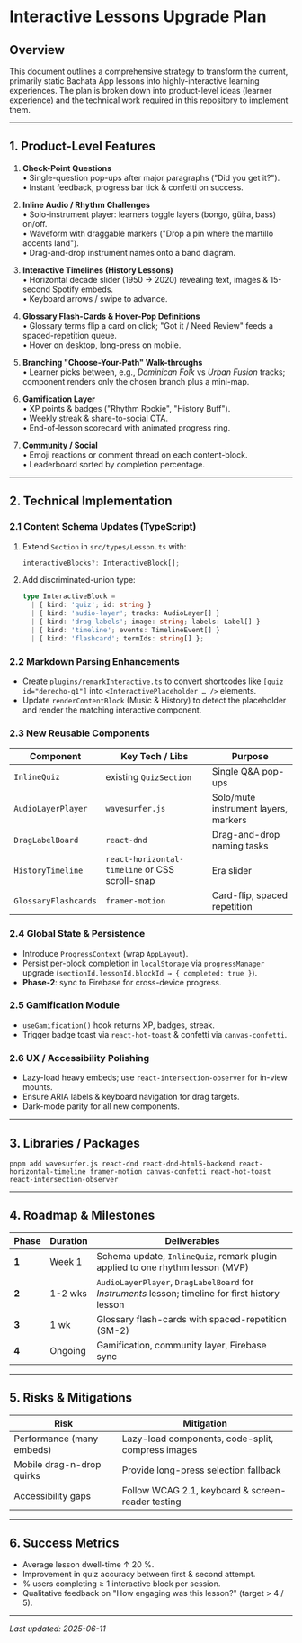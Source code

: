 # Interactive Lessons Upgrade Plan

## Overview
This document outlines a comprehensive strategy to transform the current, primarily static Bachata App lessons into highly-interactive learning experiences.  The plan is broken down into product-level ideas (learner experience) and the technical work required in this repository to implement them.

---
## 1. Product-Level Features

1. **Check-Point Questions**  
   • Single-question pop-ups after major paragraphs ("Did you get it?").  
   • Instant feedback, progress bar tick & confetti on success.

2. **Inline Audio / Rhythm Challenges**  
   • Solo-instrument player: learners toggle layers (bongo, güira, bass) on/off.  
   • Waveform with draggable markers ("Drop a pin where the martillo accents land").  
   • Drag-and-drop instrument names onto a band diagram.

3. **Interactive Timelines (History Lessons)**  
   • Horizontal decade slider (1950 → 2020) revealing text, images & 15-second Spotify embeds.  
   • Keyboard arrows / swipe to advance.

4. **Glossary Flash-Cards & Hover-Pop Definitions**  
   • Glossary terms flip a card on click; "Got it / Need Review" feeds a spaced-repetition queue.  
   • Hover on desktop, long-press on mobile.

5. **Branching "Choose-Your-Path" Walk-throughs**  
   • Learner picks between, e.g., *Dominican Folk* vs *Urban Fusion* tracks; component renders only the chosen branch plus a mini-map.

6. **Gamification Layer**  
   • XP points & badges ("Rhythm Rookie", "History Buff").  
   • Weekly streak & share-to-social CTA.  
   • End-of-lesson scorecard with animated progress ring.

7. **Community / Social**  
   • Emoji reactions or comment thread on each content-block.  
   • Leaderboard sorted by completion percentage.

---
## 2. Technical Implementation

### 2.1 Content Schema Updates (TypeScript)
1. Extend `Section` in `src/types/Lesson.ts` with:
   ```ts
   interactiveBlocks?: InteractiveBlock[];
   ```
2. Add discriminated-union type:
   ```ts
   type InteractiveBlock =
     | { kind: 'quiz'; id: string }
     | { kind: 'audio-layer'; tracks: AudioLayer[] }
     | { kind: 'drag-labels'; image: string; labels: Label[] }
     | { kind: 'timeline'; events: TimelineEvent[] }
     | { kind: 'flashcard'; termIds: string[] };
   ```

### 2.2 Markdown Parsing Enhancements
* Create `plugins/remarkInteractive.ts` to convert shortcodes like `[quiz id="derecho-q1"]` into `<InteractivePlaceholder … />` elements.
* Update `renderContentBlock` (Music & History) to detect the placeholder and render the matching interactive component.

### 2.3 New Reusable Components
| Component              | Key Tech / Libs          | Purpose |
|------------------------|--------------------------|---------|
| `InlineQuiz`           | existing `QuizSection`   | Single Q&A pop-ups |
| `AudioLayerPlayer`     | `wavesurfer.js`          | Solo/mute instrument layers, markers |
| `DragLabelBoard`       | `react-dnd`              | Drag-and-drop naming tasks |
| `HistoryTimeline`      | `react-horizontal-timeline` or CSS scroll-snap | Era slider |
| `GlossaryFlashcards`   | `framer-motion`          | Card-flip, spaced repetition |

### 2.4 Global State & Persistence
* Introduce `ProgressContext` (wrap `AppLayout`).
* Persist per-block completion in `localStorage` via `progressManager` upgrade (`sectionId.lessonId.blockId → { completed: true }`).
* **Phase-2**: sync to Firebase for cross-device progress.

### 2.5 Gamification Module
* `useGamification()` hook returns XP, badges, streak.  
* Trigger badge toast via `react-hot-toast` & confetti via `canvas-confetti`.

### 2.6 UX / Accessibility Polishing
* Lazy-load heavy embeds; use `react-intersection-observer` for in-view mounts.  
* Ensure ARIA labels & keyboard navigation for drag targets.  
* Dark-mode parity for all new components.

---
## 3. Libraries / Packages
```
pnpm add wavesurfer.js react-dnd react-dnd-html5-backend react-horizontal-timeline framer-motion canvas-confetti react-hot-toast react-intersection-observer
```

---
## 4. Roadmap & Milestones
| Phase | Duration | Deliverables |
|-------|----------|--------------|
| **1** | Week 1   | Schema update, `InlineQuiz`, remark plugin applied to one rhythm lesson (MVP) |
| **2** | 1-2 wks  | `AudioLayerPlayer`, `DragLabelBoard` for *Instruments* lesson; timeline for first history lesson |
| **3** | 1 wk     | Glossary flash-cards with spaced-repetition (SM-2) |
| **4** | Ongoing  | Gamification, community layer, Firebase sync |

---
## 5. Risks & Mitigations
| Risk | Mitigation |
|------|------------|
| Performance (many embeds) | Lazy-load components, code-split, compress images |
| Mobile drag-n-drop quirks | Provide long-press selection fallback |
| Accessibility gaps | Follow WCAG 2.1, keyboard & screen-reader testing |

---
## 6. Success Metrics
* Average lesson dwell-time ↑ 20 %.  
* Improvement in quiz accuracy between first & second attempt.  
* % users completing ≥ 1 interactive block per session.  
* Qualitative feedback on "How engaging was this lesson?" (target > 4 / 5).

---
*Last updated: 2025-06-11* 